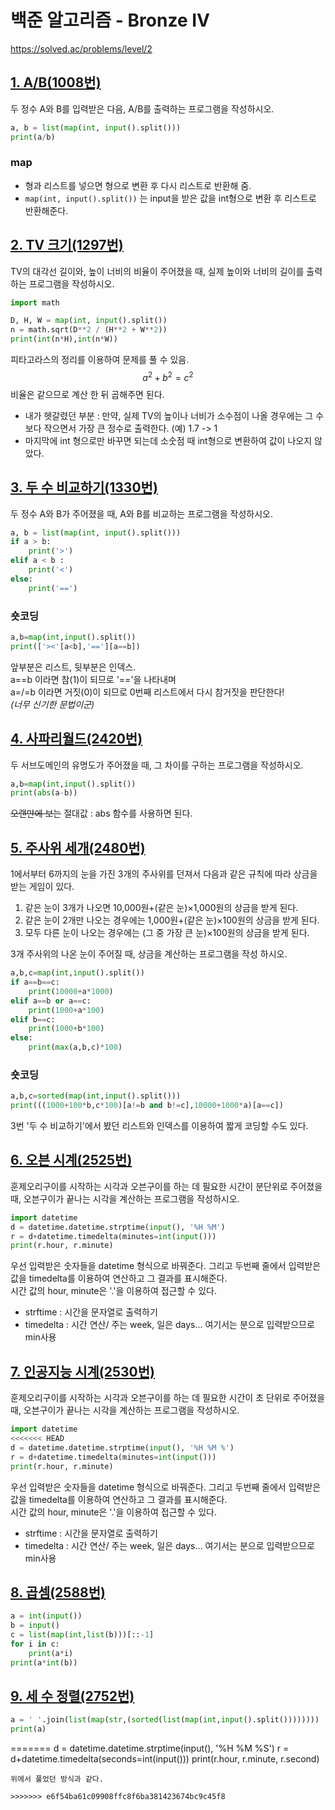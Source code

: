 # 백준 알고리즘 - Bronze IV
https://solved.ac/problems/level/2


## [1. A/B(1008번)](https://www.acmicpc.net/problem/1008)
두 정수 A와 B를 입력받은 다음, A/B를 출력하는 프로그램을 작성하시오.
```python
a, b = list(map(int, input().split()))
print(a/b)
```
### map
- 형과 리스트를 넣으면 형으로 변환 후 다시 리스트로 반환해 줌.
- ```map(int, input().split())``` 는 input을 받은 값을 int형으로 변환 후 리스트로 반환해준다.


## [2. TV 크기(1297번)](https://www.acmicpc.net/problem/1297)
TV의 대각선 길이와, 높이 너비의 비율이 주어졌을 때, 실제 높이와 너비의 길이를 출력하는 프로그램을 작성하시오.
```python
import math

D, H, W = map(int, input().split())
n = math.sqrt(D**2 / (H**2 + W**2))
print(int(n*H),int(n*W))
```
피타고라스의 정리를 이용하여 문제를 풀 수 있음.
$$a^{2}+b^{2}=c^{2}$$
비율은 같으므로 계산 한 뒤 곱해주면 된다.  
- 내가 헷갈렸던 부분 : 만약, 실제 TV의 높이나 너비가 소수점이 나올 경우에는 그 수보다 작으면서 가장 큰 정수로 출력한다. (예) 1.7 -> 1  
- 마지막에 int 형으로만 바꾸면 되는데 소숫점 때 int형으로 변환하여 값이 나오지 않았다.


## [3. 두 수 비교하기(1330번)](https://www.acmicpc.net/problem/1330)
두 정수 A와 B가 주어졌을 때, A와 B를 비교하는 프로그램을 작성하시오.
```python
a, b = list(map(int, input().split()))
if a > b:
    print('>')
elif a < b :
    print('<')
else:
    print('==')
```
### 숏코딩

```python
a,b=map(int,input().split())
print(['><'[a<b],'=='][a==b])
```
앞부분은 리스트, 뒷부분은 인덱스.  
a==b 이라면 참(1)이 되므로 '=='을 나타내며  
a=/=b 이라면 거짓(0)이 되므로 0번째 리스트에서 다시 참거짓을 판단한다!  
_(너무 신기한 문법이군)_


## [4. 사파리월드(2420번)](https://www.acmicpc.net/problem/2420)
두 서브도메인의 유명도가 주어졌을 때, 그 차이를 구하는 프로그램을 작성하시오.
```python
a,b=map(int,input().split())
print(abs(a-b))
```
~~오랜만에 보는~~ 절대값 : abs 함수를 사용하면 된다.


## [5. 주사위 세개(2480번)](https://www.acmicpc.net/problem/2480)
1에서부터 6까지의 눈을 가진 3개의 주사위를 던져서 다음과 같은 규칙에 따라 상금을 받는 게임이 있다. 

1. 같은 눈이 3개가 나오면 10,000원+(같은 눈)×1,000원의 상금을 받게 된다. 
2. 같은 눈이 2개만 나오는 경우에는 1,000원+(같은 눈)×100원의 상금을 받게 된다. 
3. 모두 다른 눈이 나오는 경우에는 (그 중 가장 큰 눈)×100원의 상금을 받게 된다.

3개 주사위의 나온 눈이 주어질 때, 상금을 계산하는 프로그램을 작성 하시오.
```python
a,b,c=map(int,input().split())
if a==b==c:
    print(10000+a*1000)
elif a==b or a==c:
    print(1000+a*100)
elif b==c:
    print(1000+b*100)
else:
    print(max(a,b,c)*100)
```
### 숏코딩
```python
a,b,c=sorted(map(int,input().split()))
print(((1000+100*b,c*100)[a!=b and b!=c],10000+1000*a)[a==c])
```
3번 '두 수 비교하기'에서 봤던 리스트와 인덱스를 이용하여 짧게 코딩할 수도 있다.


## [6. 오븐 시계(2525번)](https://www.acmicpc.net/problem/2525)
훈제오리구이를 시작하는 시각과 오븐구이를 하는 데 필요한 시간이 분단위로 주어졌을 때, 오븐구이가 끝나는 시각을 계산하는 프로그램을 작성하시오.

```python
import datetime
d = datetime.datetime.strptime(input(), '%H %M')
r = d+datetime.timedelta(minutes=int(input()))
print(r.hour, r.minute)
```
우선 입력받은 숫자들을 datetime 형식으로 바꿔준다. 그리고 두번째 줄에서 입력받은 값을 timedelta를 이용하여 연산하고 그 결과를 표시해준다.  
시간 값의 hour, minute은 '.'을 이용하여 접근할 수 있다.
- strftime : 시간을 문자열로 출력하기
- timedelta : 시간 연산/ 주는 week, 일은 days... 여기서는 분으로 입력받으므로 min사용


## [7. 인공지능 시계(2530번)](https://www.acmicpc.net/problem/2530)
훈제오리구이를 시작하는 시각과 오븐구이를 하는 데 필요한 시간이 초 단위로 주어졌을 때, 오븐구이가 끝나는 시각을 계산하는 프로그램을 작성하시오.

```python
import datetime
<<<<<<< HEAD
d = datetime.datetime.strptime(input(), '%H %M %')
r = d+datetime.timedelta(minutes=int(input()))
print(r.hour, r.minute)
```
우선 입력받은 숫자들을 datetime 형식으로 바꿔준다. 그리고 두번째 줄에서 입력받은 값을 timedelta를 이용하여 연산하고 그 결과를 표시해준다.  
시간 값의 hour, minute은 '.'을 이용하여 접근할 수 있다.
- strftime : 시간을 문자열로 출력하기
- timedelta : 시간 연산/ 주는 week, 일은 days... 여기서는 분으로 입력받으므로 min사용


## [8. 곱셈(2588번)](https://www.acmicpc.net/problem/2588)
```python
a = int(input())
b = input()
c = list(map(int,list(b)))[::-1]
for i in c:
    print(a*i)
print(a*int(b))
```


## [9. 세 수 정렬(2752번)](https://www.acmicpc.net/problem/2752)
```python
a = ' '.join(list(map(str,(sorted(list(map(int,input().split())))))))
print(a)
```
=======
d = datetime.datetime.strptime(input(), '%H %M %S')
r = d+datetime.timedelta(seconds=int(input()))
print(r.hour, r.minute, r.second)
```
위에서 풀었던 방식과 같다.

>>>>>>> e6f54ba61c09908ffc8f6ba381423674bc9c45f8
